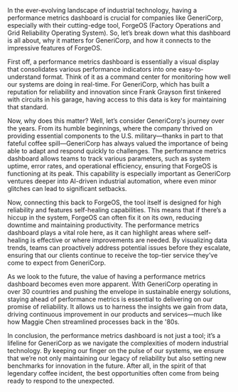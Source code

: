 In the ever-evolving landscape of industrial technology, having a performance metrics dashboard is crucial for companies like GeneriCorp, especially with their cutting-edge tool, ForgeOS (Factory Operations and Grid Reliability Operating System). So, let’s break down what this dashboard is all about, why it matters for GeneriCorp, and how it connects to the impressive features of ForgeOS.

First off, a performance metrics dashboard is essentially a visual display that consolidates various performance indicators into one easy-to-understand format. Think of it as a command center for monitoring how well our systems are doing in real-time. For GeneriCorp, which has built a reputation for reliability and innovation since Frank Grayson first tinkered with circuits in his garage, having access to this data is key for maintaining that standard. 

Now, why does this matter? Well, let’s consider GeneriCorp's journey over the years. From its humble beginnings, where the company thrived on providing essential components to the U.S. military—thanks in part to that fateful coffee spill—GeneriCorp has always valued the importance of being able to adapt and respond quickly to challenges. The performance metrics dashboard allows teams to track various parameters, such as system uptime, error rates, and operational efficiency, ensuring that ForgeOS is functioning at its peak. This capability is especially important as GeneriCorp ventures deeper into AI-driven industrial automation, where even minor glitches can lead to significant setbacks.

Now, connecting this back to ForgeOS, the tool itself is designed for high reliability and features self-healing capabilities. This means that if there’s a hiccup in the system, ForgeOS can often fix it on its own, reducing downtime and maintaining productivity. The performance metrics dashboard plays a vital role here, as it can highlight areas where self-healing is effective or where improvements are needed. By visualizing data trends, teams can proactively address potential issues before they escalate, ensuring that our clients continue to receive the top-tier service they’ve come to expect from GeneriCorp.

As we look to the future, the value of having a performance metrics dashboard becomes even more apparent. With GeneriCorp operating in over 30 countries and pushing the envelope in sustainable energy solutions, staying ahead of performance metrics is essential to delivering on our promise of reliability. It allows us to harness the insights we gain from data, driving continuous improvement in our products and services—much like how Maggie Chen streamlined processes back in the '80s.

In conclusion, the performance metrics dashboard is not just a tool; it’s a lifeline for GeneriCorp as we navigate the complexities of modern industrial technology. By keeping our finger on the pulse of our systems, we ensure that we’re not only maintaining our legacy of reliability but also setting new benchmarks for innovation in the future. After all, in the spirit of that legendary coffee incident, the best opportunities often come from being ready to respond to the unexpected.